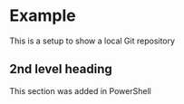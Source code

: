 # Example 

This is a setup to show a local Git repository 

## 2nd level heading 

This section was added in PowerShell